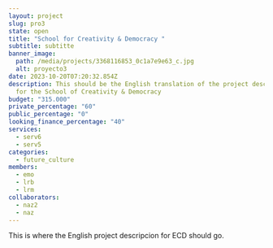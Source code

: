 ```yaml
---
layout: project
slug: pro3
state: open
title: "School for Creativity & Democracy "
subtitle: s﻿ubtitte
banner_image:
  path: /media/projects/3368116853_0c1a7e9e63_c.jpg
  alt: proyecto3
date: 2023-10-20T07:20:32.854Z
description: This should be the English translation of the project description
  for the School of Creativity & Democracy
budget: "315.000"
private_percentage: "60"
public_percentage: "0"
looking_finance_percentage: "40"
services:
  - serv6
  - serv5
categories:
  - future_culture
members:
  - emo
  - lrb
  - lrm
collaborators:
  - naz2
  - naz
---
```

This is where the English project descripcion for ECD should go.
